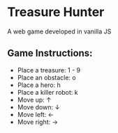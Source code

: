 # Treasure Hunter
A web game developed in vanilla JS

## Game Instructions:
* Place a treasure: 1 - 9
* Place an obstacle: o
* Place a hero: h
* Place a killer robot: k
* Move up: ↑
* Move down: ↓
* Move left: ←
* Move right: →
